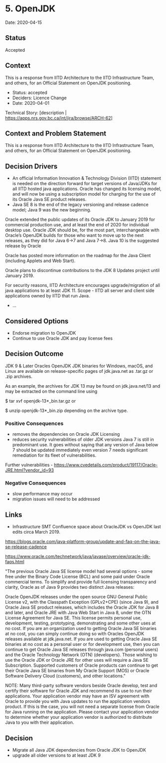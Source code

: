 # 5. OpenJDK

Date: 2020-04-15

## Status

Accepted

## Context

This is a response from IITD Architecture to the IITD Infrastructure Team, and others, for an Official Statement on OpenJDK positioning.

* Status: accepted
* Deciders: Licence Change
* Date: 2020-04-01

Technical Story: [description | <https://apps.nrs.gov.bc.ca/int/jira/browse/ARCH-62]>

## Context and Problem Statement

This is a response from IITD Architecture to the IITD Infrastructure Team, and others, for an Official Statement on OpenJDK positioning.

## Decision Drivers

* An official Information Innovation & Technology Division (IITD) statement is needed on the direction forward for target versions of Java/JDKs for all IITD hosted java applications.  Oracle has changed its licensing model, and will now be using a subscription model for charging for the use of its Oracle Java SE product releases.
* Java SE 8 is the end of the legacy versioning and release cadence model; Java 9 was the new beginning.

Oracle extended the public updates of its Oracle JDK to January 2019 for commercial production use, and at least the end of 2020 for individual desktop use.
Oracle JDK should be, for the most part, interchangeable with Oracle’s OpenJDK builds for those who want to move up to the next releases, as they did for Java 6->7 and Java 7->8.
Java 10 is the suggested release by Oracle

Oracle has posted more information on the roadmap for the Java Client (including Applets and Web Start).

Oracle plans to discontinue contributions to the JDK 8 Updates project until January 2019.

For security reasons, IITD Architecture encourages upgrade/migration of all java applications to at least JDK 11.
Scope - IITD all server and client side applications owned by IITD that run Java.

* ... <!-- numbers of drivers can vary -->

## Considered Options

* Endorse migration to OpenJDK
* Continue to use Oracle JDK and pay license fees

## Decision Outcome

JDK 9 & Later
Oracles OpenJDK JDK binaries for Windows, macOS, and Linux are available on release-specific pages of jdk.java.net as .tar.gz or .zip archives.

As an example, the archives for JDK 13 may be found on jdk.java.net/13 and may be extracted on the command line using

$ tar xvf openjdk-13*_bin.tar.gz
or

$ unzip openjdk-13*_bin.zip
depending on the archive type.

### Positive Consequences

* removes the dependencies on Oracle JDK Licensing
* reduces security vulnerabilities of older JDK versions
Java 7 is still in predominant use. It goes without saying that any version of Java below 7 should be updated immediately even version 7 needs significant remediation for its fleet of vulnerabilities.

Further vulnerabilities - <https://www.cvedetails.com/product/19117/Oracle-JRE.html?vendor_id=93>

### Negative Consequences

* slow performance may occur
* migration issues will need to be addressed

## Links

* Infrastructure SMT Confluence space about  OracleJDK vs OpenJDK  last edits circa March 2019.

<https://blogs.oracle.com/java-platform-group/update-and-faq-on-the-java-se-release-cadence>

<https://www.oracle.com/technetwork/java/javase/overview/oracle-jdk-faqs.html>

"The previous Oracle Java SE license model had several options - some free under the Binary Code License (BCL) and some paid under Oracle commercial terms. To simplify and provide full licensing transparency and clarity, Oracle as of Java 9 provides two distinct Java releases:

Oracle OpenJDK releases under the open source GNU General Public License v2, with the Classpath Exception (GPLv2+CPE) (since Java 9),
and Oracle Java SE product releases, which includes the Oracle JDK for Java 8 and later, and Oracle JRE with Java Web Start in Java 8, under the OTN License Agreement for Java SE. This license permits personal use, development, testing, prototyping, demonstrating and some other uses at no cost.
If you are an organization used to getting Oracle Java SE binaries at no cost, you can simply continue doing so with Oracles OpenJDK releases available at jdk.java.net. If you are used to getting Oracle Java SE binaries at no cost as a personal user or for development use, then you can continue to get Oracle Java SE releases through java.com (personal users) and the Oracle Technology Network (OTN) (developers). Those wishing to use the Oracle JDK or Oracle JRE for other uses will require a Java SE Subscription. Supported customers of Oracle products can continue to get their Oracle Java SE binaries from My Oracle Support (MOS) or Oracle Software Delivery Cloud (customers), and other locations."

NOTE: Many third-party software vendors beside Oracle develop, test and certify their software for Oracle JDK and recommend its use to run their applications. Your application vendor may have an ISV agreement with Oracle to provide you with Java updates to run the application vendors product. If this is the case, you will not need a separate license from Oracle for Java running on the application. Please contact your application vendor to determine whether your application vendor is authorized to distribute Java to you with their application.

## Decision

* Migrate all Java JDK dependencies from Oracle JDK to OpenJDK
* upgrade all older versions to at least JDK 9
